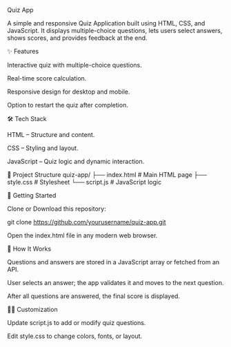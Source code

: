 Quiz App

A simple and responsive Quiz Application built using HTML, CSS, and JavaScript.
It displays multiple-choice questions, lets users select answers, shows scores, and provides feedback at the end.

✨ Features

Interactive quiz with multiple-choice questions.

Real-time score calculation.

Responsive design for desktop and mobile.

Option to restart the quiz after completion.

🛠️ Tech Stack

HTML – Structure and content.

CSS – Styling and layout.

JavaScript – Quiz logic and dynamic interaction.

📂 Project Structure
quiz-app/
├── index.html       # Main HTML page
├── style.css        # Stylesheet
└── script.js        # JavaScript logic

🚀 Getting Started

Clone or Download this repository:

git clone https://github.com/yourusername/quiz-app.git


Open the index.html file in any modern web browser.


🧩 How It Works

Questions and answers are stored in a JavaScript array or fetched from an API.

User selects an answer; the app validates it and moves to the next question.

After all questions are answered, the final score is displayed.

🧑‍💻 Customization

Update script.js to add or modify quiz questions.

Edit style.css to change colors, fonts, or layout.
